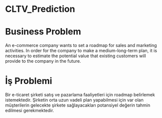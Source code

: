 # CLTV_Prediction

# Business Problem
An e-commerce company wants to set a roadmap for sales and marketing activities.
In order for the company to make a medium-long-term plan, it is necessary to estimate the potential value that existing customers will provide to the company in the future.

# İş Problemi
Bir e-ticaret şirketi satış ve pazarlama faaliyetleri için roadmap belirlemek istemektedir.
Şirketin orta uzun vadeli plan yapabilmesi için var olan müşterilerin gelecekte şirkete sağlayacakları potansiyel değerin tahmin edilmesi gerekmektedir.


